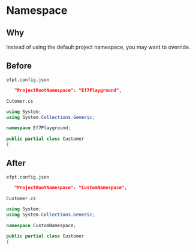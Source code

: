 # Namespace

## Why

Instead of using the default project namespace, you may want to override.

## Before

`efpt.config.json`

```json
   "ProjectRootNamespace": "Ef7Playground",
```

`Cutomer.cs`

```csharp
using System;
using System.Collections.Generic;

namespace Ef7Playground;

public partial class Customer
{
```

## After

`efpt.config.json`

```json
   "ProjectRootNamespace": "CustomNamespace",
```

`Customer.cs`

```csharp
using System;
using System.Collections.Generic;

namespace CustomNamespace;

public partial class Customer
{
```
